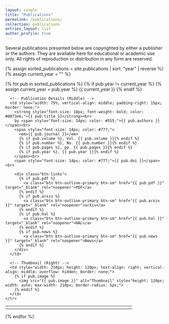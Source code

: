 ```yaml
---
layout: single
title: "Publications"
permalink: /publications/
collection: publications
entries_layout: list
author_profile: true
---
```


Several publications presented below are copyrighted by either a publisher or the authors. They are available here for educational or academic use only. All rights of reproduction or distribution in any form are reserved.

{% assign sorted_publications = site.publications | sort: "year" | reverse %}
{% assign current_year = "" %}  

{% for pub in sorted_publications %}
  {% if pub.year != current_year %}
    {% assign current_year = pub.year %}
    {{ current_year }}
  {% endif %}

  <table style="width:100%; margin-bottom:15px; border-collapse:collapse; border: none; table-layout: fixed; border-spacing: 0;">
    <tr>
      <!-- Icon (Left) -->
      <td style="width: 5%; font-size: 20px; text-align: center; vertical-align: top; padding-right: 10px; border: none;">
        <i class="far fa-file-alt"></i>
      </td>

      <!-- Publication Details (Middle) -->
      <td style="width: 75%; vertical-align: middle; padding-right: 15px; border: none;">
        <strong style="font-size: 18px; font-weight: bold; color: #0073e6;">{{ pub.title }}</strong><br>
        by <span style="font-size: 14px; color: #555;">{{ pub.authors }}</span><br>
        <span style="font-size: 14px; color: #777;">
          <em>{{ pub.journal }}</em>
          {% if pub.volume %}, Vol. {{ pub.volume }}{% endif %}
          {% if pub.number %}, No. {{ pub.number }}{% endif %}
          {% if pub.pages %}, pp. {{ pub.pages }}{% endif %}
          {% if pub.year %}, {{ pub.year }}{% endif %}
        </span><br>
        <span style="font-size: 14px; color: #777;">{{ pub.doi }}</span><br>

        <div class="btn-links">
          {% if pub.pdf %}
            <a class="btn btn-outline-primary btn-sm" href="{{ pub.pdf }}" target="_blank" rel="noopener">PDF</a>
          {% endif %}
          {% if pub.arxiv %}
            <a class="btn btn-outline-primary btn-sm" href="{{ pub.arxiv }}" target="_blank" rel="noopener">arXiv</a>
          {% endif %}
          {% if pub.hal %}
            <a class="btn btn-outline-primary btn-sm" href="{{ pub.hal }}" target="_blank" rel="noopener">HAL</a>
          {% endif %}
          {% if pub.news %}
            <a class="btn btn-outline-primary btn-sm" href="{{ pub.news }}" target="_blank" rel="noopener">News</a>
          {% endif %}
        </div>
      </td>

      <!-- Thumbnail (Right) -->
      <td style="width: 210px; height: 120px; text-align: right; vertical-align: middle; overflow: hidden; border: none;">
        {% if pub.image %}
          <img src="{{ pub.image }}" alt="Thumbnail" style="height: 120px; width: auto; max-width: 210px; border-radius: 5px;">
        {% endif %}
      </td>
    </tr>
  </table>

{% endfor %}
